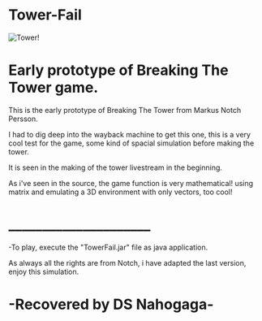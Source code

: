 # Tower-Fail
![Tower!](https://i.imgur.com/Sh2CdBz.png)

# Early prototype of Breaking The Tower game.

This is the early prototype of Breaking The Tower from Markus Notch Persson.

I had to dig deep into the wayback machine to get this one, this is a very cool
test for the game, some kind of spacial simulation before making the tower.

It is seen in the making of the tower livestream in the beginning.

As i've seen in the source, the game function is very mathematical! using matrix
and emulating a 3D environment with only vectors, too cool!
# _____________________

-To play, execute the "TowerFail.jar" file as java application.

As always all the rights are from Notch, i have adapted the last version, enjoy this
simulation.

# -Recovered by DS Nahogaga-
